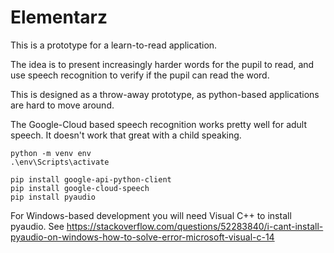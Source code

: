 # Elementarz

This is a prototype for a learn-to-read application.

The idea is to present increasingly harder words for the pupil to read, and use speech recognition to verify if the pupil can read the word.

This is designed as a throw-away prototype, as python-based applications are hard to move around.

The Google-Cloud based speech recognition works pretty well for adult speech. It doesn't work that great with a child speaking.

```
python -m venv env
.\env\Scripts\activate

pip install google-api-python-client
pip install google-cloud-speech
pip install pyaudio
```

For Windows-based development you will need Visual C++ to install pyaudio. See https://stackoverflow.com/questions/52283840/i-cant-install-pyaudio-on-windows-how-to-solve-error-microsoft-visual-c-14